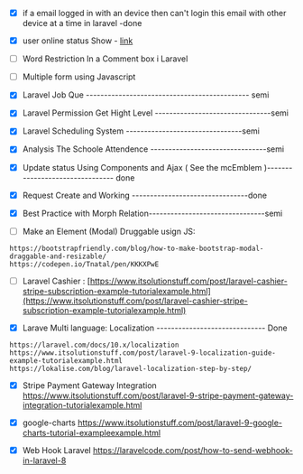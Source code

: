 - [x] if a email logged in with an device then can't login this email with other device at a time in laravel -done

- [x]  user online status Show - [link](https://www.itsolutionstuff.com/post/how-to-get-online-users-in-laravelexample.html)
- [ ] Word Restriction In a Comment box i Laravel
- [ ] Multiple form using Javascript
- [X] Laravel Job Que  --------------------------------------------- semi
- [x] Laravel Permission Get Hight Level --------------------------------semi
- [x] Laravel Scheduling System  --------------------------------semi
- [x] Analysis The Schoole Attendence --------------------------------semi
- [x] Update status Using Components and Ajax ( See the mcEmblem )-------------------------------- done
- [x] Request Create and Working  --------------------------------done
- [x] Best Practice with Morph Relation--------------------------------semi
- [ ] Make an Element (Modal) Druggable usign JS: 
```url
https://bootstrapfriendly.com/blog/how-to-make-bootstrap-modal-draggable-and-resizable/
https://codepen.io/Tnatal/pen/KKKXPwE

```

- [ ] Laravel Cashier : [https://www.itsolutionstuff.com/post/laravel-cashier-stripe-subscription-example-tutorialexample.html](https://www.itsolutionstuff.com/post/laravel-cashier-stripe-subscription-example-tutorialexample.html)


- [x] Larave Multi language: Localization ------------------------------ Done
```
https://laravel.com/docs/10.x/localization
https://www.itsolutionstuff.com/post/laravel-9-localization-guide-example-tutorialexample.html
https://lokalise.com/blog/laravel-localization-step-by-step/
```

- [x] Stripe Payment Gateway Integration
https://www.itsolutionstuff.com/post/laravel-9-stripe-payment-gateway-integration-tutorialexample.html

- [x] google-charts
https://www.itsolutionstuff.com/post/laravel-9-google-charts-tutorial-exampleexample.html

- [x] Web Hook Laravel
https://laravelcode.com/post/how-to-send-webhook-in-laravel-8
